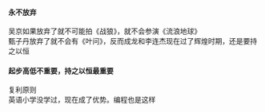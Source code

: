 
#### 永不放弃
吴京如果放弃了就不可能拍《战狼》，就不会参演《流浪地球》  
甄子丹放弃了就不会有《叶问》，反而成龙和李连杰现在过了辉煌时期，还是要持之以恒  

#### 起步高低不重要，持之以恒最重要  
复利原则  
英语小学没学过，现在成了优势。编程也是这样  


